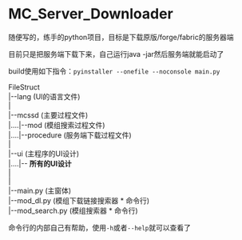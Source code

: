 # MC_Server_Downloader
随便写的，练手的python项目，目标是下载原版/forge/fabric的服务器端

目前只是把服务端下载下来，自己运行java -jar然后服务端就能启动了

build使用如下指令：`pyinstaller --onefile --noconsole main.py`

FileStruct    
|--lang (UI的语言文件)    
|    
|--mcssd (主要过程文件)    
|....|--mod (模组搜索过程文件)    
|....|--procedure (服务端下载过程文件)    
|    
|--ui (主程序的UI设计)    
|....|-- **所有的UI设计**    
|    
|    
|--main.py (主窗体)    
|--mod_dl.py (模组下载链接搜索器 * 命令行)    
|--mod_search.py (模组搜索器 * 命令行)    


命令行的内部自己有帮助，使用`-h`或者`--help`就可以查看了
